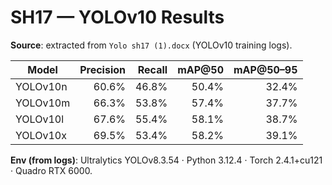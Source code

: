 # SH17 — YOLOv10 Results

**Source**: extracted from `Yolo sh17 (1).docx` (YOLOv10 training logs).

| Model | Precision | Recall | mAP@50 | mAP@50–95 |
|---|---:|---:|---:|---:|
| YOLOv10n | 60.6% | 46.8% | 50.4% | 32.4% |
| YOLOv10m | 66.3% | 53.8% | 57.4% | 37.7% |
| YOLOv10l | 67.6% | 55.4% | 58.1% | 38.7% |
| YOLOv10x | 69.5% | 53.4% | 58.2% | 39.1% |

**Env (from logs)**: Ultralytics YOLOv8.3.54 · Python 3.12.4 · Torch 2.4.1+cu121 · Quadro RTX 6000.